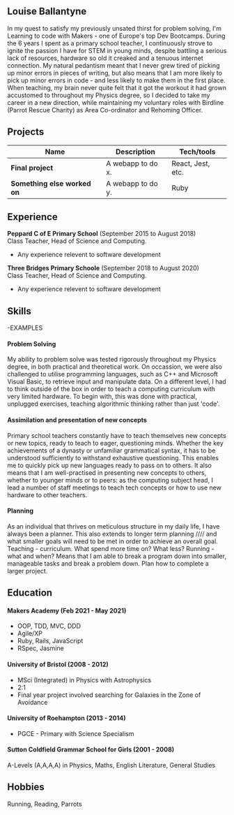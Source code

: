## Louise Ballantyne

In my quest to satisfy my previously unsated thirst for problem solving, I'm Learning to code with Makers - one of Europe's top Dev Bootcamps. During the 6 years I spent as a primary school teacher, I continuously strove to ignite the passion I have for STEM in young minds, despite battling a serious lack of resources, hardware so old it creaked and a tenuous internet connection. My natural pedantism meant that I never grew tired of picking up minor errors in pieces of writing, but also means that I am more likely to pick up minor errors in code - and less likely to make them in the first place. When teaching, my brain never quite felt that it got the workout it had grown accustomed to throughout my Physics degree, so I decided to take my career in a new direction, while maintaining my voluntary roles with Birdline (Parrot Rescue Charity) as Area Co-ordinator and Rehoming Officer.

## Projects

| Name                         | Description       | Tech/tools        |
| ---------------------------- | ----------------- | ----------------- |
| **Final project**            | A webapp to do x. | React, Jest, etc. |
| **Something else worked on** | A webapp to do y. | Ruby              |

## Experience

**Peppard C of E Primary School** (September 2015 to August 2018)  
Class Teacher, Head of Science and Computing.

- Any experience relevent to software development

**Three Bridges Primary Schoole** (September 2018 to August 2020)  
Class Teacher, Head of Science and Computing.

- Any experience relevent to software development

## Skills

-EXAMPLES

#### Problem Solving

My ability to problem solve was tested rigorously throughout my Physics degree, in both practical and theoretical work. On occassion, we were also challenged to utilise programming languages, such as C++ and Microsoft Visual Basic, to retrieve input and manipulate data. On a different level, I had to think outside of the box in order to teach a computing curriculum with very limited hardware. To begin with, this was done with practical, unplugged exercises, teaching algorithmic thinking rather than just 'code'. 

#### Assimilation and presentation of new concepts

Primary school teachers constantly have to teach themselves new concepts or new topics, ready to teach to eager, questioning minds. Whether the key achievements of a dynasty or unfamiliar grammatical syntax, it has to be understood sufficiently to withstand exhaustive questioning. This enables me to quickly pick up new languages ready to pass on to others. It also means that I am well-practised in presenting new concepts to others, whether to younger minds or to peers: as the computing subject head, I lead a number of staff meetings to teach tech concepts or how to use new hardware to other teachers. 

#### Planning

As an individual that thrives on meticulous structure in my daily life, I have always been a planner. This also extends to longer term planning //// and what smaller goals will need to be met in order to achieve an overall goal. Teaching - curriculum. What spend more time on? What less? Running - what and when? Means that I am able to break a program down into smaller, manageable tasks and break a problem down. Plan how to complete a larger project.

## Education

#### Makers Academy (Feb 2021 - May 2021)

- OOP, TDD, MVC, DDD
- Agile/XP
- Ruby, Rails, JavaScript
- RSpec, Jasmine

#### University of Bristol (2008 - 2012)

- MSci (Integrated) in Physics with Astrophysics
- 2:1
- Final year project involved searching for Galaxies in the Zone of Avoidance

#### University of Roehampton (2013 - 2014)

- PGCE - Primary with Science Specialism

#### Sutton Coldfield Grammar School for Girls (2001 - 2008)

A-Levels (A,A,A,A) in Physics, Maths, English Literature, General Studies

## Hobbies

Running, Reading, Parrots
